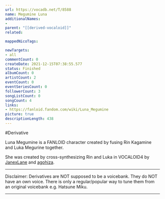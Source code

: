 ```yaml
---
url: https://vocadb.net/T/8588
name: Megumine Luna
additionalNames: 
- 
parent: "[[derived-vocaloid]]"
related:

mappedNicoTags:

newTargets:
- all
commentCount: 0
createDate: 2021-12-15T07:38:55.577
status: Finished
albumCount: 0
artistCount: 2
eventCount: 0
eventSeriesCount: 0
followerCount: 3
songListCount: 0
songCount: 4
links: 
- https://fanloid.fandom.com/wiki/Luna_Megumine
picture: true
descriptionLength: 438
---
```


#Derivative

Luna Megumine is a FANLOID character created by fusing Rin Kagamine and Luka Megurine together.

She was created by cross-synthesizing Rin and Luka in VOCALOID4 by [JanexLane](https://vocadb.net/Ar/82463) and [agohiza](https://vocadb.net/Ar/45083).
___
Disclaimer:
Derivatives are NOT supposed to be a voicebank. They do NOT have an own voice. There is only a regular/popular way to tune them from an original voicebank e.g. Hatsune Miku.

---


